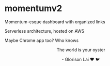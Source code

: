 # momentumv2
Momentum-esque dashboard with organized links

Serverless architecture, hosted on AWS

Maybe Chrome app too? Who knows

<center>The world is your oyster

\- Glorison Lai :hearts: :bird:</center>